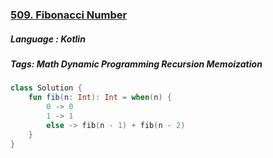 ### [509. Fibonacci Number](https://leetcode.com/problems/fibonacci-number/description/?envType=study-plan&id=level-1)

##### Language : Kotlin

##### Tags: Math Dynamic Programming Recursion Memoization

```kotlin
class Solution {
    fun fib(n: Int): Int = when(n) {
        0 -> 0
        1 -> 1
        else -> fib(n - 1) + fib(n - 2)
    }
}
```

